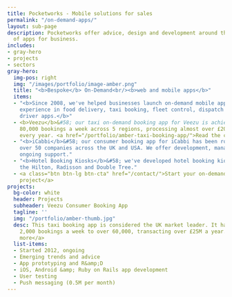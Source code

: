 ```yaml
---
title: Pocketworks - Mobile solutions for sales
permalink: "/on-demand-apps/"
layout: sub-page
description: Pocketworks offer advice, design and development around the implementation
  of apps for business.
includes:
- gray-hero
- projects
- sectors
gray-hero:
  img-pos: right
  img: "/images/portfolio/image-amber.png"
  title: "<b>Bespoke</b> On-Demand<br/><b>web and mobile apps</b>"
  items:
  - "<b>Since 2008, we've helped businesses launch on-demand mobile apps. We have
    experience in food delivery, taxi booking, fleet control, dispatch systems and
    driver apps.</b>"
  - <b>Veezu</b>&#58; our taxi on-demand booking app for Veezu is achieving up to
    80,000 bookings a week across 5 regions, processing almost over £20M in bookings
    every year. <a href="/portfolio/amber-taxi-booking-app/">Read the case study.</a>
  - "<b>iCabbi</b>&#58; our consumer booking app for iCabbi has been rolled out to
    over 50 companies across the UK and USA. We offer development, management and
    ongoing support."
  - "<b>Hotel Booking Kiosks</b>&#58; we've developed hotel booking kiosks used in
    the Hilton, Radisson and Double Tree."
  - <a class="btn btn-lg btn-cta" href="/contact/">Start your on-demand mobile app
    project</a>
projects:
  bg-color: white
  header: Projects
  subheader: Veezu Consumer Booking App
  tagline: ''
  img: "/portfolio/amber-thumb.jpg"
  desc: This taxi booking app is considered the UK market leader. It has grown from
    2,000 bookings a week to over 60,000, transacting over £25M a year. <a href="/portfolio/amber-taxi-booking-app">Read
    more</a>
  list-items:
  - Started 2012, ongoing
  - Emerging trends and advice
  - App prototyping and R&amp;D
  - iOS, Android &amp; Ruby on Rails app development
  - User testing
  - Push messaging (0.5M per month)
---
```


